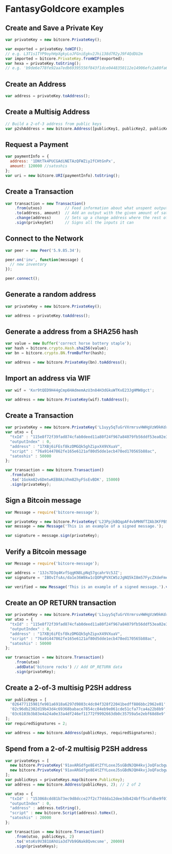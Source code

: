 # FantasyGoldcore examples


## Create and Save a Private Key

```javascript
var privateKey = new bitcore.PrivateKey();

var exported = privateKey.toWIF();
// e.g. L3T1s1TYP9oyhHpXgkyLoJFGniEgkv2Jhi138d7R2yJ9F4QdDU2m
var imported = bitcore.PrivateKey.fromWIF(exported);
var hexa = privateKey.toString();
// e.g. 'b9de6e778fe92aa7edb69395556f843f1dce0448350112e14906efc2a80fa61a'
```

## Create an Address

```javascript
var address = privateKey.toAddress();
```

## Create a Multisig Address

```javascript
// Build a 2-of-3 address from public keys
var p2shAddress = new bitcore.Address([publicKey1, publicKey2, publicKey3], 2);
```

## Request a Payment

```javascript
var paymentInfo = {
  address: '1DNtTk4PUCGAdiNETAzQFWZiy2fCHtGnPx',
  amount: 120000 //satoshis
};
var uri = new bitcore.URI(paymentInfo).toString();
```

## Create a Transaction

```javascript
var transaction = new Transaction()
    .from(utxos)          // Feed information about what unspent outputs one can use
    .to(address, amount)  // Add an output with the given amount of satoshis
    .change(address)      // Sets up a change address where the rest of the funds will go
    .sign(privkeySet)     // Signs all the inputs it can
```

## Connect to the Network

```javascript
var peer = new Peer('5.9.85.34');

peer.on('inv', function(message) {
  // new inventory
});

peer.connect();
```

## Generate a random address
```javascript
var privateKey = new bitcore.PrivateKey();

var address = privateKey.toAddress();
```

## Generate a address from a SHA256 hash
```javascript
var value = new Buffer('correct horse battery staple');
var hash = bitcore.crypto.Hash.sha256(value);
var bn = bitcore.crypto.BN.fromBuffer(hash);

var address = new bitcore.PrivateKey(bn).toAddress();
```

## Import an address via WIF
```javascript
var wif = 'Kxr9tQED9H44gCmp6HAdmemAzU3n84H3dGkuWTKvE23JgHMW8gct';

var address = new bitcore.PrivateKey(wif).toAddress();
```

## Create a Transaction
```javascript
var privateKey = new bitcore.PrivateKey('L1uyy5qTuGrVXrmrsvHWHgVzW9kKdrp27wBC7Vs6nZDTF2BRUVwy');
var utxo = {
  "txId" : "115e8f72f39fad874cfab0deed11a80f24f967a84079fb56ddf53ea02e308986",
  "outputIndex" : 0,
  "address" : "17XBj6iFEsf8kzDMGQk5ghZipxX49VXuaV",
  "script" : "76a91447862fe165e6121af80d5dde1ecb478ed170565b88ac",
  "satoshis" : 50000
};

var transaction = new bitcore.Transaction()
  .from(utxo)
  .to('1Gokm82v6DmtwKEB8AiVhm82hyFSsEvBDK', 15000)
  .sign(privateKey);
```

## Sign a Bitcoin message
```javascript
var Message = require('bitcore-message');

var privateKey = new bitcore.PrivateKey('L23PpjkBQqpAF4vbMHNfTZAb3KFPBSawQ7KinFTzz7dxq6TZX8UA');
var message = new Message('This is an example of a signed message.');

var signature = message.sign(privateKey);
```

## Verify a Bitcoin message
```javascript
var Message = require('bitcore-message');

var address = '13Js7D3q4KvfSqgKN8LpNq57gcahrVc5JZ';
var signature = 'IBOvIfsAs/da1e36W8kw1cQOPqPVXCW5zJgNQ5kI8m57FycZXdeFmeyoIqJSREzE4W7vfDmdmPk0HokuJPvgPPE=';

var verified = new Message('This is an example of a signed message.').verify(address, signature);
 ```

## Create an OP RETURN transaction
```javascript
var privateKey = new bitcore.PrivateKey('L1uyy5qTuGrVXrmrsvHWHgVzW9kKdrp27wBC7Vs6nZDTF2BRUVwy');
var utxo = {
  "txId" : "115e8f72f39fad874cfab0deed11a80f24f967a84079fb56ddf53ea02e308986",
  "outputIndex" : 0,
  "address" : "17XBj6iFEsf8kzDMGQk5ghZipxX49VXuaV",
  "script" : "76a91447862fe165e6121af80d5dde1ecb478ed170565b88ac",
  "satoshis" : 50000
};

var transaction = new bitcore.Transaction()
    .from(utxo)
    .addData('bitcore rocks') // Add OP_RETURN data
    .sign(privateKey);
```

## Create a 2-of-3 multisig P2SH address
```javascript
var publicKeys = [
  '026477115981fe981a6918a6297d9803c4dc04f328f22041bedff886bbc2962e01',
  '02c96db2302d19b43d4c69368babace7854cc84eb9e061cde51cfa77ca4a22b8b9',
  '03c6103b3b83e4a24a0e33a4df246ef11772f9992663db0c35759a5e2ebf68d8e9'
];
var requiredSignatures = 2;

var address = new bitcore.Address(publicKeys, requiredSignatures);
```

## Spend from a 2-of-2 multisig P2SH address
```javascript
var privateKeys = [
  new bitcore.PrivateKey('91avARGdfge8E4tZfYLoxeJ5sGBdNJQH4kvjJoQFacbgwmaKkrx'),
  new bitcore.PrivateKey('91avARGdfge8E4tZfYLoxeJ5sGBdNJQH4kvjJoQFacbgww7vXtT')
];
var publicKeys = privateKeys.map(bitcore.PublicKey);
var address = new bitcore.Address(publicKeys, 2); // 2 of 2

var utxo = {
  "txId" : "153068cdd81b73ec9d8dcce27f2c77ddda12dee3db424bff5cafdbe9f01c1756",
  "outputIndex" : 0,
  "address" : address.toString(),
  "script" : new bitcore.Script(address).toHex(),
  "satoshis" : 20000
};

var transaction = new bitcore.Transaction()
    .from(utxo, publicKeys, 2)
    .to('mtoKs9V381UAhUia3d7Vb9GNak8Qvmcsme', 20000)
    .sign(privateKeys);
```
